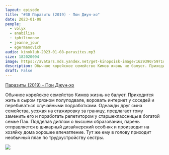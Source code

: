 ```yaml
---
layout: episode
title: "#30 Паразиты (2019) - Пон Джун-хо"
date: 2023-01-08
people:
  - volyx
  - anabilisa
  - iphilimonov
  - jeanne_jour
  - egermanovich
audio: kinoklub-2023-01-08-parasites.mp3
size: 182020094
image: https://avatars.mds.yandex.net/get-kinopoisk-image/1629390/5971d19e-61c1-48a2-ad09-3a3724e69f28/600x
description: Обычное корейское семейство Кимов жизнь не балует. Приходится жить в сыром грязном полуподвале, воровать интернет у соседей и перебиваться случайными подработками. Однажды друг сына семейства, уезжая на стажировку за границу, предлагает тому заменить его и поработать репетитором у старшеклассницы в богатой семье Пак. Подделав диплом о высшем образовании, парень отправляется в шикарный дизайнерский особняк и производит на хозяйку дома хорошее впечатление. Тут же ему в голову приходит необычный план по трудоустройству сестры.
draft: False
---
```


[Паразиты (2019) - Пон Джун-хо](https://www.kinopoisk.ru/film/1043758/)

Обычное корейское семейство Кимов жизнь не балует. Приходится жить в сыром грязном полуподвале, воровать интернет у соседей и перебиваться случайными подработками. Однажды друг сына семейства, уезжая на стажировку за границу, предлагает тому заменить его и поработать репетитором у старшеклассницы в богатой семье Пак. Подделав диплом о высшем образовании, парень отправляется в шикарный дизайнерский особняк и производит на хозяйку дома хорошее впечатление. Тут же ему в голову приходит необычный план по трудоустройству сестры.

![](https://avatars.mds.yandex.net/get-kinopoisk-image/1629390/5971d19e-61c1-48a2-ad09-3a3724e69f28/600x)



